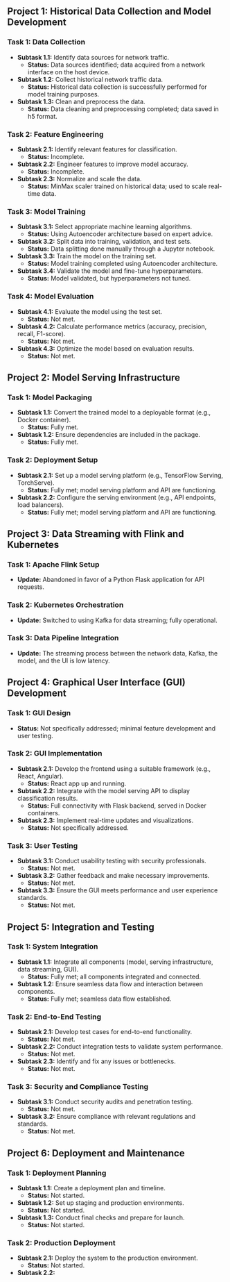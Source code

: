 ## Project 1: Historical Data Collection and Model Development

### Task 1: Data Collection
- **Subtask 1.1:** Identify data sources for network traffic.
  - **Status:** Data sources identified; data acquired from a network interface on the host device.
- **Subtask 1.2:** Collect historical network traffic data.
  - **Status:** Historical data collection is successfully performed for model training purposes.
- **Subtask 1.3:** Clean and preprocess the data.
  - **Status:** Data cleaning and preprocessing completed; data saved in h5 format.

### Task 2: Feature Engineering
- **Subtask 2.1:** Identify relevant features for classification.
  - **Status:** Incomplete.
- **Subtask 2.2:** Engineer features to improve model accuracy.
  - **Status:** Incomplete.
- **Subtask 2.3:** Normalize and scale the data.
  - **Status:** MinMax scaler trained on historical data; used to scale real-time data.

### Task 3: Model Training
- **Subtask 3.1:** Select appropriate machine learning algorithms.
  - **Status:** Using Autoencoder architecture based on expert advice.
- **Subtask 3.2:** Split data into training, validation, and test sets.
  - **Status:** Data splitting done manually through a Jupyter notebook.
- **Subtask 3.3:** Train the model on the training set.
  - **Status:** Model training completed using Autoencoder architecture.
- **Subtask 3.4:** Validate the model and fine-tune hyperparameters.
  - **Status:** Model validated, but hyperparameters not tuned.

### Task 4: Model Evaluation
- **Subtask 4.1:** Evaluate the model using the test set.
  - **Status:** Not met.
- **Subtask 4.2:** Calculate performance metrics (accuracy, precision, recall, F1-score).
  - **Status:** Not met.
- **Subtask 4.3:** Optimize the model based on evaluation results.
  - **Status:** Not met.

## Project 2: Model Serving Infrastructure

### Task 1: Model Packaging
- **Subtask 1.1:** Convert the trained model to a deployable format (e.g., Docker container).
  - **Status:** Fully met.
- **Subtask 1.2:** Ensure dependencies are included in the package.
  - **Status:** Fully met.

### Task 2: Deployment Setup
- **Subtask 2.1:** Set up a model serving platform (e.g., TensorFlow Serving, TorchServe).
  - **Status:** Fully met; model serving platform and API are functioning.
- **Subtask 2.2:** Configure the serving environment (e.g., API endpoints, load balancers).
  - **Status:** Fully met; model serving platform and API are functioning.

## Project 3: Data Streaming with Flink and Kubernetes

### Task 1: Apache Flink Setup
- **Update:** Abandoned in favor of a Python Flask application for API requests.

### Task 2: Kubernetes Orchestration
- **Update:** Switched to using Kafka for data streaming; fully operational.

### Task 3: Data Pipeline Integration
- **Update:** The streaming process between the network data, Kafka, the model, and the UI is low latency.

## Project 4: Graphical User Interface (GUI) Development

### Task 1: GUI Design
- **Status:** Not specifically addressed; minimal feature development and user testing.

### Task 2: GUI Implementation
- **Subtask 2.1:** Develop the frontend using a suitable framework (e.g., React, Angular).
  - **Status:** React app up and running.
- **Subtask 2.2:** Integrate with the model serving API to display classification results.
  - **Status:** Full connectivity with Flask backend, served in Docker containers.
- **Subtask 2.3:** Implement real-time updates and visualizations.
  - **Status:** Not specifically addressed.

### Task 3: User Testing
- **Subtask 3.1:** Conduct usability testing with security professionals.
  - **Status:** Not met.
- **Subtask 3.2:** Gather feedback and make necessary improvements.
  - **Status:** Not met.
- **Subtask 3.3:** Ensure the GUI meets performance and user experience standards.
  - **Status:** Not met.

## Project 5: Integration and Testing

### Task 1: System Integration
- **Subtask 1.1:** Integrate all components (model, serving infrastructure, data streaming, GUI).
  - **Status:** Fully met; all components integrated and connected.
- **Subtask 1.2:** Ensure seamless data flow and interaction between components.
  - **Status:** Fully met; seamless data flow established.

### Task 2: End-to-End Testing
- **Subtask 2.1:** Develop test cases for end-to-end functionality.
  - **Status:** Not met.
- **Subtask 2.2:** Conduct integration tests to validate system performance.
  - **Status:** Not met.
- **Subtask 2.3:** Identify and fix any issues or bottlenecks.
  - **Status:** Not met.

### Task 3: Security and Compliance Testing
- **Subtask 3.1:** Conduct security audits and penetration testing.
  - **Status:** Not met.
- **Subtask 3.2:** Ensure compliance with relevant regulations and standards.
  - **Status:** Not met.

## Project 6: Deployment and Maintenance

### Task 1: Deployment Planning
- **Subtask 1.1:** Create a deployment plan and timeline.
  - **Status:** Not started.
- **Subtask 1.2:** Set up staging and production environments.
  - **Status:** Not started.
- **Subtask 1.3:** Conduct final checks and prepare for launch.
  - **Status:** Not started.

### Task 2: Production Deployment
- **Subtask 2.1:** Deploy the system to the production environment.
  - **Status:** Not started.
- **Subtask 2.2:**